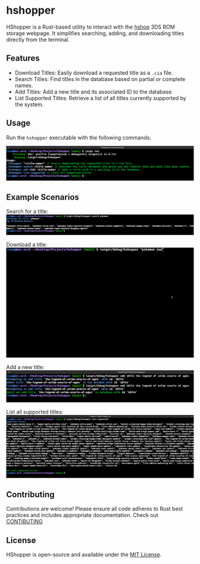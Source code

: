# hshopper

HShopper is a Rust-based utility to interact with the [hshop](https://hshop.erista.me/) 3DS ROM storage webpage. It simplifies searching, adding, and downloading titles directly from the terminal.

## Features

- Download Titles: Easily download a requested title as a `.cia` file.
- Search Titles: Find titles in the database based on partial or complete names.
- Add Titles: Add a new title and its associated ID to the database.
- List Supported Titles: Retrieve a list of all titles currently supported by the system.

## Usage

Run the `hshopper` executable with the following commands:

![alt text](examples/example_help.png)  

## Example Scenarios

Search for a title:  
![alt text](examples/example_search.png)  

Download a title:  
![alt text](examples/example_download.gif)  

Add a new title:  
![alt text](examples/example_add.png)  

List all supported titles:  
![alt text](examples/example_list_supported.png)

## Contributing

Contributions are welcome! Please ensure all code adheres to Rust best practices and includes appropriate documentation. Check out [CONTIBUTING](CONTRIBUTING.md)

## License

HShopper is open-source and available under the [MIT License](LICENSE).

